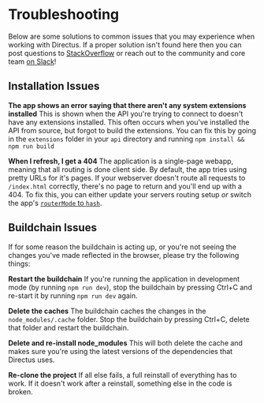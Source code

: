 # Troubleshooting

Below are some solutions to common issues that you may experience when working with Directus. If a proper solution isn't found here then you can post questions to [StackOverflow](https://stackoverflow.com/questions/tagged/directus) or reach out to the community and core team [on Slack](https://slack.getdirectus.com)!

## Installation Issues

**The app shows an error saying that there aren't any system extensions installed**
This is shown when the API you're trying to connect to doesn't have any extensions installed. This often occurs when you've installed the API from source, but forgot to build the extensions. You can fix this by going in the `extensions` folder in your `api` directory and running `npm install && npm run build`

**When I refresh, I get a 404**
The application is a single-page webapp, meaning that all routing is done client side. By default, the app tries using pretty URLs for it's pages. If your webserver doesn't route all requests to `/index.html` correctly, there's no page to return and you'll end up with a 404. To fix this, you can either update your servers routing setup _or_ switch the app's [`routerMode` to `hash`](./config-file.md).

## Buildchain Issues

If for some reason the buildchain is acting up, or you're not seeing the changes you've made reflected in the browser, please try the following things:

**Restart the buildchain**
If you're running the application in development mode (by running `npm run dev`), stop the buildchain by pressing Ctrl+C and re-start it by running `npm run dev` again.

**Delete the caches**
The buildchain caches the changes in the `node_modules/.cache` folder. Stop the buildchain by pressing Ctrl+C, delete that folder and restart the buildchain.

**Delete and re-install node_modules**
This will both delete the cache and makes sure you're using the latest versions of the dependencies that Directus uses.

**Re-clone the project**
If all else fails, a full reinstall of everything has to work. If it doesn't work after a reinstall, something else in the code is broken.